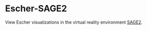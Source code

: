 # Escher-SAGE2

View Escher visualizations in the virtual reality environment
[SAGE2](http://sage2.sagecommons.org/).
